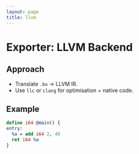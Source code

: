```yaml
---
layout: page
title: llvm
---
```

# Exporter: LLVM Backend

## Approach
- Translate `.bx` → LLVM IR.
- Use `llc` or `clang` for optimisation + native code.

## Example
```llvm
define i64 @main() {
entry:
  %a = add i64 2, 40
  ret i64 %a
}
```
